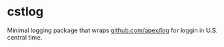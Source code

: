 # cstlog
Minimal logging package that wraps [github.com/apex/log](github.com/apex/log) for loggin in U.S. central time.
